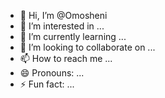 - 👋 Hi, I’m @Omosheni
- 👀 I’m interested in ...
- 🌱 I’m currently learning ...
- 💞️ I’m looking to collaborate on ...
- 📫 How to reach me ...
- 😄 Pronouns: ...
- ⚡ Fun fact: ...

<!---
Omosheni/Omosheni is a ✨ special ✨ repository because its `README.md` (this file) appears on your GitHub profile.
You can click the Preview link to take a look at your changes.
--->
